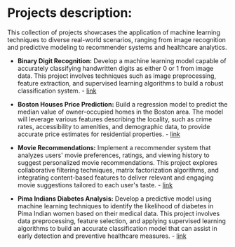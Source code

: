 # Projects description:

This collection of projects showcases the application of machine learning techniques to diverse real-world scenarios, ranging from image recognition and predictive modeling to recommender systems and healthcare analytics.

- **Binary Digit Recognition:** Develop a machine learning model capable of accurately classifying handwritten digits as either 0 or 1 from image data. This project involves techniques such as image preprocessing, feature extraction, and supervised learning algorithms to build a robust classification system. - [link](/BinaryDigitRecognition/)

- **Boston Houses Price Prediction:** Build a regression model to predict the median value of owner-occupied homes in the Boston area. The model will leverage various features describing the locality, such as crime rates, accessibility to amenities, and demographic data, to provide accurate price estimates for residential properties. - [link](/BostonHousesPricePrediction/)

- **Movie Recommendations:** Implement a recommender system that analyzes users' movie preferences, ratings, and viewing history to suggest personalized movie recommendations. This project explores collaborative filtering techniques, matrix factorization algorithms, and integrating content-based features to deliver relevant and engaging movie suggestions tailored to each user's taste. - [link](/MovieRecommendations/)

- **Pima Indians Diabetes Analysis:** Develop a predictive model using machine learning techniques to identify the likelihood of diabetes in Pima Indian women based on their medical data. This project involves data preprocessing, feature selection, and applying supervised learning algorithms to build an accurate classification model that can assist in early detection and preventive healthcare measures. - [link](/PimaIndiansDiabetesAnalysis/)
